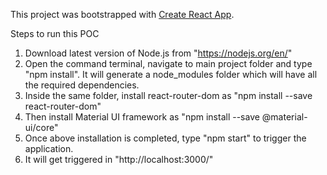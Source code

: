 This project was bootstrapped with [Create React App](https://github.com/facebook/create-react-app).

Steps to run this POC

1) Download latest version of Node.js from "https://nodejs.org/en/"
2) Open the command terminal, navigate to main project folder and type "npm install". It will generate a node_modules folder which will have all the required dependencies.
3) Inside the same folder, install react-router-dom as "npm install --save react-router-dom"
4) Then install Material UI framework as "npm install --save @material-ui/core"
5) Once above installation is completed, type "npm start" to trigger the application.
6) It will get triggered in "http://localhost:3000/"
